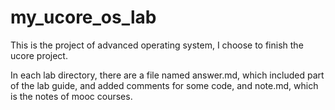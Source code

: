 # my_ucore_os_lab

This is the project of advanced operating system, I choose to finish the ucore project.

In each lab directory, there are a file named answer.md, which included part of the lab guide, and added comments for some code, and note.md, which is the notes of mooc courses.
